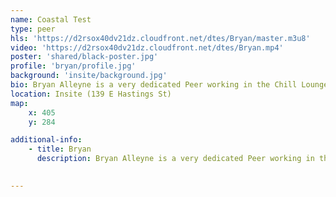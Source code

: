 ```yaml
---
name: Coastal Test
type: peer
hls: 'https://d2rsox40dv21dz.cloudfront.net/dtes/Bryan/master.m3u8'
video: 'https://d2rsox40dv21dz.cloudfront.net/dtes/Bryan.mp4'
poster: 'shared/black-poster.jpg'
profile: 'bryan/profile.jpg'
background: 'insite/background.jpg'
bio: Bryan Alleyne is a very dedicated Peer working in the Chill Lounge at Insite in the Downtown Eastside. Bryan has been with Insite since they opened in 2003 serving people coffee and juice after they leave the injection room.
location: Insite (139 E Hastings St)
map:
    x: 405
    y: 284

additional-info: 
    - title: Bryan
      description: Bryan Alleyne is a very dedicated Peer working in the Chill Lounge at Insite in the Downtown Eastside. Bryan has been with Insite since they opened in 2003 serving people coffee and juice after they leave the injection room.
    

---
```

